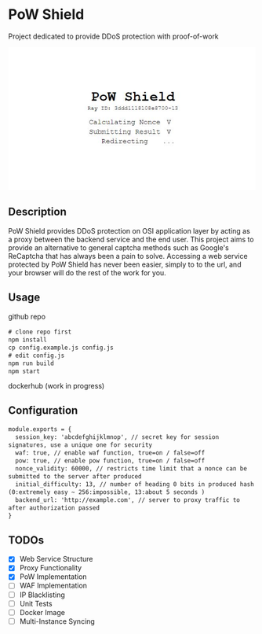 # PoW Shield
Project dedicated to provide DDoS protection with proof-of-work

![screenshot](screenshot.jpg)
## Description
PoW Shield provides DDoS protection on OSI application layer by acting as a proxy between the backend service and the end user. This project aims to provide an alternative to general captcha methods such as Google's ReCaptcha that has always been a pain to solve. Accessing a web service protected by PoW Shield has never been easier, simply to to the url, and your browser will do the rest of the work for you.

## Usage
github repo
```
# clone repo first
npm install
cp config.example.js config.js
# edit config.js
npm run build
npm start
```
dockerhub (work in progress)

## Configuration
```
module.exports = {
  session_key: 'abcdefghijklmnop', // secret key for session signatures, use a unique one for security
  waf: true, // enable waf function, true=on / false=off
  pow: true, // enable pow function, true=on / false=off
  nonce_validity: 60000, // restricts time limit that a nonce can be submitted to the server after produced
  initial_difficulty: 13, // number of heading 0 bits in produced hash (0:extremely easy ~ 256:impossible, 13:about 5 seconds )
  backend_url: 'http://example.com', // server to proxy traffic to after authorization passed
}
```

## TODOs
- [x] Web Service Structure
- [x] Proxy Functionality
- [x] PoW Implementation
- [ ] WAF Implementation
- [ ] IP Blacklisting
- [ ] Unit Tests
- [ ] Docker Image
- [ ] Multi-Instance Syncing

